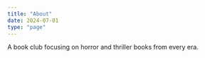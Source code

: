```yaml
---
title: "About"
date: 2024-07-01
type: "page"
---
```


A book club focusing on horror and thriller books from every era.
